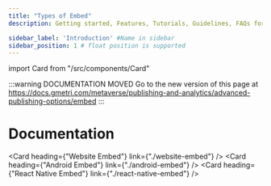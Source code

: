 ```yaml
---
title: "Types of Embed"
description: Getting started, Features, Tutorials, Guidelines, FAQs for using GMetri Platform related to creation of XR experiences, Content, Deployment with Oculus GO for your business requirements.

sidebar_label: 'Introduction' #Name in sidebar
sidebar_position: 1 # float position is supported
---
```

import Card from "/src/components/Card"


<head>
  <link rel="canonical" href="https://docs.gmetri.com/metaverse/publishing-and-analytics/advanced-publishing-options/embed" />
</head>

:::warning DOCUMENTATION MOVED
Go to the new version of this page at https://docs.gmetri.com/metaverse/publishing-and-analytics/advanced-publishing-options/embed
:::

# Documentation 

<Card heading={"Website Embed"} link={"./website-embed"} />
<Card heading={"Android Embed"} link={"./android-embed"} />
<Card heading={"React Native Embed"} link={"./react-native-embed"} />
